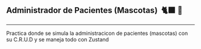 <h2>Administrador de Pacientes (Mascotas) &nbsp;&#128008;&#8205;&#11035;&nbsp;&#129454;</h2>
<hr>
<p>Practica donde se simula la administracicon de pacientes (mascotas) con su C.R.U.D y se maneja todo con Zustand</p>
